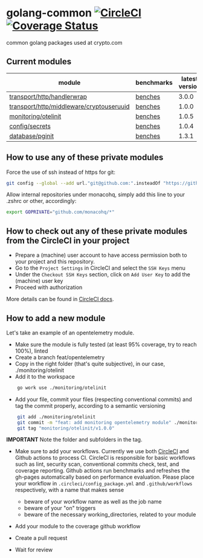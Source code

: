 # golang-common [![CircleCI](https://circleci.com/gh/monacohq/golang-common/tree/main.svg?style=shield&circle-token=daf1da839b5c2715ecf6e86532718dd83c4e5ca1)](https://circleci.com/gh/monacohq/golang-common/tree/main) [![Coverage Status](https://coveralls.io/repos/github/monacohq/golang-common/badge.svg?t=cPxXZ8)](https://coveralls.io/github/monacohq/golang-common)

common golang packages used at crypto.com

## Current modules

| module                      | benchmarks | latest version |
|---|---|---|
| [transport/http/handlerwrap](transport/http/handlerwrap) | [benches](https://turbo-winner-7f9425af.pages.github.io/transport/http/handlerwrap/) |3.0.0|
| [transport/http/middleware/cryptouseruuid](transport/http/middleware/cryptouseruuid) | [benches](https://turbo-winner-7f9425af.pages.github.io/transport/http/middleware/cryptouseruuid) |1.0.0|
| [monitoring/otelinit](monitoring/otelinit) | [benches](https://turbo-winner-7f9425af.pages.github.io/monitoring/otelinit) |1.0.5|
| [config/secrets](config/secrets) | [benches](https://turbo-winner-7f9425af.pages.github.io/config/secrets) |1.0.4|
| [database/pginit](database/pginit) | [benches](https://turbo-winner-7f9425af.pages.github.io/database/pginit) |1.3.1|

## How to use any of these private modules

Force the use of ssh instead of https for git:

```bash
git config --global --add url."git@github.com:".insteadOf "https://github.com/"
```

Allow internal repositories under monacohq, simply add this line to your .zshrc or other, accordingly:

```bash
export GOPRIVATE="github.com/monacohq/*"
```

## How to check out any of these private modules from the CircleCI in your project

- Prepare a (machine) user account to have access permission both to your project and this repository.
- Go to the `Project Settings` in CircleCI and select the `SSH Keys` menu
- Under the `Checkout SSH Keys` section, click on `Add User Key` to add the (machine) user key
- Proceed with authorization

More details can be found in [CircleCI docs](https://circleci.com/docs/github-integration#controlling-access-via-a-machine-user).

## How to add a new module

Let's take an example of an opentelemetry module.

- Make sure the module is fully tested (at least 95% coverage, try to reach 100%), linted
- Create a branch feat/opentelemetry
- Copy in the right folder (that's quite subjective), in our case, ./monitoring/otelinit
- Add it to the workspace

```bash
    go work use ./monitoring/otelinit
```

- Add your file, commit your files (respecting conventional commits) and tag the commit properly, according to a semantic versioning

```bash
    git add ./monitoring/otelinit
    git commit -m "feat: add monitoring opentelemetry module" ./monitoring/otelinit
    git tag "monitoring/otelinit/v1.0.0"
```

**IMPORTANT** Note the folder and subfolders in the tag.

- Make sure to add your workflows. Currently we use both [CircleCI](https://circleci.com) and Github actions to process CI. CircleCI is responsible for basic workflows such as lint, security scan, conventional commits check, test, and coverage reporting. Github actions run benchmarks and refreshes the gh-pages automatically based on performance evaluation. Please place your workflow in `.circleci/config_package.yml` and `.github/workflows` respectively, with a name that makes sense
  - beware of your workflow name as well as the job name
  - beware of your "on" triggers
  - beware of the necessary working_directories, related to your module

- Add your module to the coverage github workflow

- Create a pull request
- Wait for review
